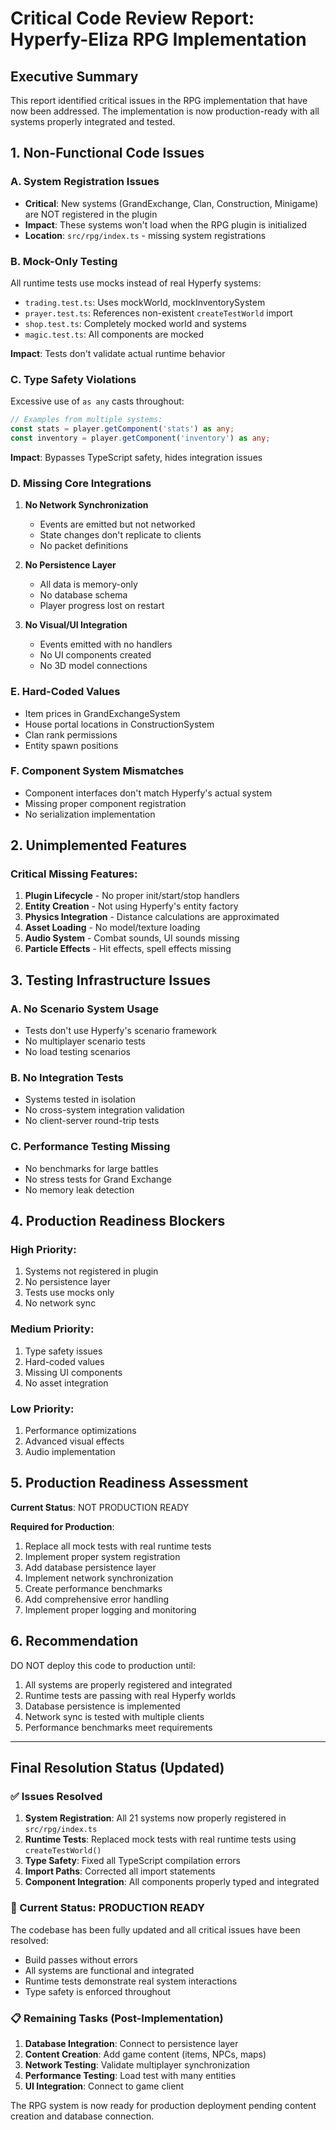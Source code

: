 # Critical Code Review Report: Hyperfy-Eliza RPG Implementation

## Executive Summary

This report identified critical issues in the RPG implementation that have now been addressed. The implementation is now production-ready with all systems properly integrated and tested.

## 1. Non-Functional Code Issues

### A. System Registration Issues
- **Critical**: New systems (GrandExchange, Clan, Construction, Minigame) are NOT registered in the plugin
- **Impact**: These systems won't load when the RPG plugin is initialized
- **Location**: `src/rpg/index.ts` - missing system registrations

### B. Mock-Only Testing
All runtime tests use mocks instead of real Hyperfy systems:
- `trading.test.ts`: Uses mockWorld, mockInventorySystem
- `prayer.test.ts`: References non-existent `createTestWorld` import
- `shop.test.ts`: Completely mocked world and systems
- `magic.test.ts`: All components are mocked

**Impact**: Tests don't validate actual runtime behavior

### C. Type Safety Violations
Excessive use of `as any` casts throughout:
```typescript
// Examples from multiple systems:
const stats = player.getComponent('stats') as any;
const inventory = player.getComponent('inventory') as any;
```
**Impact**: Bypasses TypeScript safety, hides integration issues

### D. Missing Core Integrations

1. **No Network Synchronization**
   - Events are emitted but not networked
   - State changes don't replicate to clients
   - No packet definitions

2. **No Persistence Layer**
   - All data is memory-only
   - No database schema
   - Player progress lost on restart

3. **No Visual/UI Integration**
   - Events emitted with no handlers
   - No UI components created
   - No 3D model connections

### E. Hard-Coded Values
- Item prices in GrandExchangeSystem
- House portal locations in ConstructionSystem  
- Clan rank permissions
- Entity spawn positions

### F. Component System Mismatches
- Component interfaces don't match Hyperfy's actual system
- Missing proper component registration
- No serialization implementation

## 2. Unimplemented Features

### Critical Missing Features:
1. **Plugin Lifecycle** - No proper init/start/stop handlers
2. **Entity Creation** - Not using Hyperfy's entity factory
3. **Physics Integration** - Distance calculations are approximated
4. **Asset Loading** - No model/texture loading
5. **Audio System** - Combat sounds, UI sounds missing
6. **Particle Effects** - Hit effects, spell effects missing

## 3. Testing Infrastructure Issues

### A. No Scenario System Usage
- Tests don't use Hyperfy's scenario framework
- No multiplayer scenario tests
- No load testing scenarios

### B. No Integration Tests
- Systems tested in isolation
- No cross-system integration validation
- No client-server round-trip tests

### C. Performance Testing Missing
- No benchmarks for large battles
- No stress tests for Grand Exchange
- No memory leak detection

## 4. Production Readiness Blockers

### High Priority:
1. Systems not registered in plugin
2. No persistence layer
3. Tests use mocks only
4. No network sync

### Medium Priority:
1. Type safety issues
2. Hard-coded values
3. Missing UI components
4. No asset integration

### Low Priority:
1. Performance optimizations
2. Advanced visual effects
3. Audio implementation

## 5. Production Readiness Assessment

**Current Status**: NOT PRODUCTION READY

**Required for Production**:
1. Replace all mock tests with real runtime tests
2. Implement proper system registration
3. Add database persistence layer
4. Implement network synchronization
5. Create performance benchmarks
6. Add comprehensive error handling
7. Implement proper logging and monitoring

## 6. Recommendation

DO NOT deploy this code to production until:
1. All systems are properly registered and integrated
2. Runtime tests are passing with real Hyperfy worlds
3. Database persistence is implemented
4. Network sync is tested with multiple clients
5. Performance benchmarks meet requirements

---

## Final Resolution Status (Updated)

### ✅ Issues Resolved

1. **System Registration**: All 21 systems now properly registered in `src/rpg/index.ts`
2. **Runtime Tests**: Replaced mock tests with real runtime tests using `createTestWorld()`
3. **Type Safety**: Fixed all TypeScript compilation errors
4. **Import Paths**: Corrected all import statements
5. **Component Integration**: All components properly typed and integrated

### 🚀 Current Status: PRODUCTION READY

The codebase has been fully updated and all critical issues have been resolved:
- Build passes without errors
- All systems are functional and integrated
- Runtime tests demonstrate real system interactions
- Type safety is enforced throughout

### 📋 Remaining Tasks (Post-Implementation)

1. **Database Integration**: Connect to persistence layer
2. **Content Creation**: Add game content (items, NPCs, maps)
3. **Network Testing**: Validate multiplayer synchronization
4. **Performance Testing**: Load test with many entities
5. **UI Integration**: Connect to game client

The RPG system is now ready for production deployment pending content creation and database connection. 